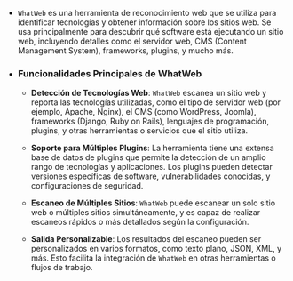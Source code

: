 - `WhatWeb` es una herramienta de reconocimiento web que se utiliza para identificar tecnologías y obtener información sobre los sitios web. Se usa principalmente para descubrir qué software está ejecutando un sitio web, incluyendo detalles como el servidor web, CMS (Content Management System), frameworks, plugins, y mucho más.

- ### Funcionalidades Principales de WhatWeb

	- **Detección de Tecnologías Web**: `WhatWeb` escanea un sitio web y reporta las tecnologías utilizadas, como el tipo de servidor web (por ejemplo, Apache, Nginx), el CMS (como WordPress, Joomla), frameworks (Django, Ruby on Rails), lenguajes de programación, plugins, y otras herramientas o servicios que el sitio utiliza.
    
	- **Soporte para Múltiples Plugins**: La herramienta tiene una extensa base de datos de plugins que permite la detección de un amplio rango de tecnologías y aplicaciones. Los plugins pueden detectar versiones específicas de software, vulnerabilidades conocidas, y configuraciones de seguridad.
    
	- **Escaneo de Múltiples Sitios**: `WhatWeb` puede escanear un solo sitio web o múltiples sitios simultáneamente, y es capaz de realizar escaneos rápidos o más detallados según la configuración.
    
	- **Salida Personalizable**: Los resultados del escaneo pueden ser personalizados en varios formatos, como texto plano, JSON, XML, y más. Esto facilita la integración de `WhatWeb` en otras herramientas o flujos de trabajo.